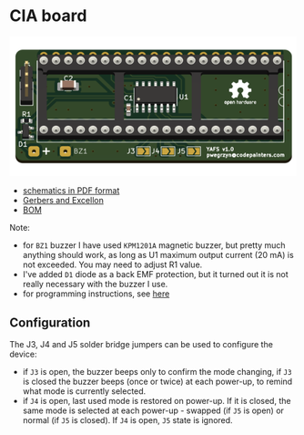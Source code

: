 # CIA board

![](pcb_cia_render.png)

* [schematics in PDF format](pcb_cia.pdf)
* [Gerbers and Excellon](production/pcb_cia.zip)
* [BOM](production/bom.csv)

 

Note:

* for `BZ1` buzzer I have used `KPM1201A` magnetic buzzer, but pretty much anything should work, as long as U1 maximum output current (20 mA) is not exceeded. You may need to adjust R1 value.
* I've added `D1` diode as a back EMF protection, but it turned out it is not really necessary with the buzzer I use. 
* for programming instructions, see [here](../firmware)



## Configuration

The J3, J4 and J5 solder bridge jumpers can be used to configure the device:

* if `J3` is open, the buzzer beeps only to confirm the mode changing, if `J3` is closed the buzzer beeps (once or twice) at each power-up, to remind what mode is currently selected.
* if `J4` is open, last used mode is restored on power-up. If it is closed, the same mode is selected at each power-up - swapped (if `J5` is open) or normal (if `J5` is closed). If `J4` is open, `J5` state is ignored.
